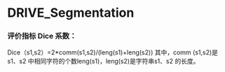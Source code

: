 # DRIVE_Segmentation

### 评价指标 Dice 系数：
Dice（s1,s2）=2*comm(s1,s2)/(leng(s1)+leng(s2))
其中，comm (s1,s2)是s1、s2 中相同字符的个数leng(s1)，leng(s2)是字符串s1、s2 的长度。
